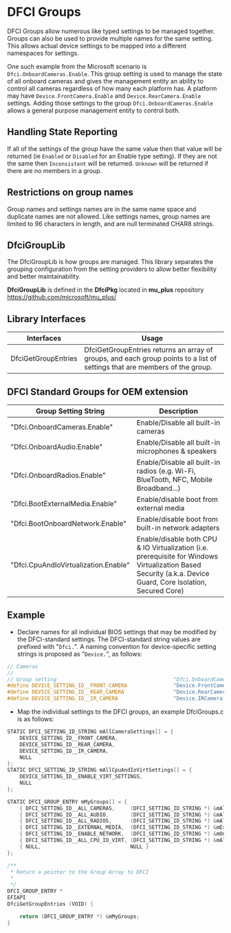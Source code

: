 # DFCI Groups

DFCI Groups allow numerous like typed settings to be managed together.  Groups can also be used to provide multiple names for the same setting.  This allows actual device settings to be mapped into a different namespaces for settings.

One such example from the Microsoft scenario is `Dfci.OnboardCameras.Enable`.  This group setting is used to manage the state of all onboard cameras and gives the management entity an ability to control all cameras regardless of how many each platform has.  A platform may have `Device.FrontCamera.Enable` and `Device.RearCamera.Enable` settings.  Adding those settings to the group `Dfci.OnboardCameras.Enable` allows a general purpose management entity to control both.

## Handling State Reporting

If all of the settings of the group have the same value then that value will be returned (ie `Enabled` or `Disabled` for an Enable type setting).  If they are not the same then `Inconsistent` will be returned. `Unknown` will be returned if there are no members in a group.

## Restrictions on group names

Group names and settings names are in the same name space and duplicate names are not allowed. Like settings names, group names are limited to 96 characters in length, and are null terminated CHAR8 strings.

## DfciGroupLib

The DfciGroupLib is how groups are managed. This library separates the grouping configuration from the setting providers to allow better flexibility and better maintainability.

**DfciGroupLib** is defined in the **DfciPkg** located in **mu_plus** repository <https://github.com/microsoft/mu_plus/>

## Library Interfaces

| Interfaces | Usage |
| ----- | ----- |
| DfciGetGroupEntries | DfciGetGroupEntries returns an array of groups, and each group points to a list of settings that are members of the group.

## DFCI Standard Groups for OEM extension

| Group Setting String | Description |
| - | - |
| "Dfci.OnboardCameras.Enable" | Enable/Disable all built-in cameras |
| "Dfci.OnboardAudio.Enable" | Enable/Disable all built-in microphones & speakers |
| "Dfci.OnboardRadios.Enable" | Enable/Disable all built-in radios (e.g. Wi-Fi, BlueTooth, NFC, Mobile Broadband...) |
| "Dfci.BootExternalMedia.Enable" | Enable/disable boot from external media |
| "Dfci.BootOnboardNetwork.Enable" | Enable/disable boot from built-in network adapters |
| "Dfci.CpuAndIoVirtualization.Enable" | Enable/disable both CPU & IO Virtualization (i.e. prerequisite for Windows Virtualization Based Security (a.k.a. Device Guard, Core Isolation, Secured Core) |

## Example

* Declare names for all individual BIOS settings that may be modified by the DFCI-standard settings.  The DFCI-standard string values are prefixed with "```Dfci.```".  A naming convention for device-specific setting strings is proposed as "```Device.```", as follows:

``` c
// Cameras
//
// Group setting                                      "Dfci.OnboardCameras.Enable"
#define DEVICE_SETTING_ID__FRONT_CAMERA               "Device.FrontCamera.Enable"
#define DEVICE_SETTING_ID__REAR_CAMERA                "Device.RearCamera.Enable"
#define DEVICE_SETTING_ID__IR_CAMERA                  "Device.IRCamera.Enable"

```

* Map the individual settings to the DFCI groups, an example DfciGroups.c is as follows:

``` c
STATIC DFCI_SETTING_ID_STRING mAllCameraSettings[] = {
    DEVICE_SETTING_ID__FRONT_CAMERA,
    DEVICE_SETTING_ID__REAR_CAMERA,
    DEVICE_SETTING_ID__IR_CAMERA,
    NULL
};
STATIC DFCI_SETTING_ID_STRING mAllCpuAndIoVirtSettings[] = {
    DEVICE_SETTING_ID__ENABLE_VIRT_SETTINGS,
    NULL
};

STATIC DFCI_GROUP_ENTRY mMyGroups[] = {
    { DFCI_SETTING_ID__ALL_CAMERAS,     (DFCI_SETTING_ID_STRING *) &mAllCameraSettings },
    { DFCI_SETTING_ID__ALL_AUDIO,       (DFCI_SETTING_ID_STRING *) &mAllAudioSettings },
    { DFCI_SETTING_ID__ALL_RADIOS,      (DFCI_SETTING_ID_STRING *) &mAllRadiosSettings },
    { DFCI_SETTING_ID__EXTERNAL_MEDIA,  (DFCI_SETTING_ID_STRING *) &mExternalMediaSettings },
    { DFCI_SETTING_ID__ENABLE_NETWORK,  (DFCI_SETTING_ID_STRING *) &mOnboardNetworkSettings },
    { DFCI_SETTING_ID__ALL_CPU_IO_VIRT, (DFCI_SETTING_ID_STRING *) &mAllCpuAndIoVirtSettings },
    { NULL,                             NULL }
};

/**
 * Return a pointer to the Group Array to DFCI
 *
 */
DFCI_GROUP_ENTRY *
EFIAPI
DfciGetGroupEntries (VOID) {

    return (DFCI_GROUP_ENTRY *) &mMyGroups;
}

```
